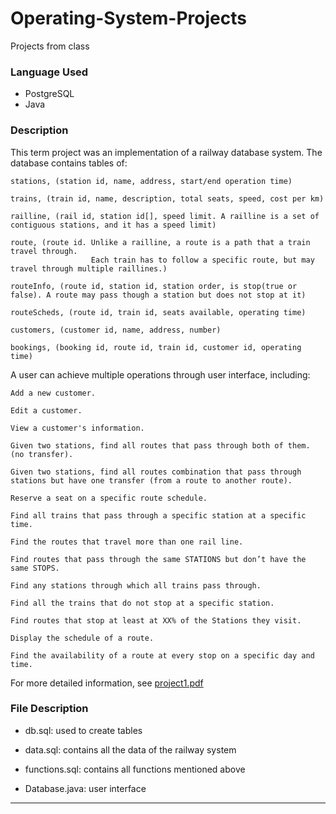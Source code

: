 # Operating-System-Projects
Projects from class
### Language Used ###
- PostgreSQL
- Java
### Description ###
This term project was an implementation of a railway database system. The database contains tables of:

```
stations, (station id, name, address, start/end operation time)

trains, (train id, name, description, total seats, speed, cost per km)

railline, (rail id, station id[], speed limit. A railline is a set of contiguous stations, and it has a speed limit)

route, (route id. Unlike a railline, a route is a path that a train travel through. 
                  Each train has to follow a specific route, but may travel through multiple raillines.)
                  
routeInfo, (route id, station id, station order, is stop(true or false). A route may pass though a station but does not stop at it)

routeScheds, (route id, train id, seats available, operating time)

customers, (customer id, name, address, number)

bookings, (booking id, route id, train id, customer id, operating time)
```

A user can achieve multiple operations through user interface, including:

```
Add a new customer.

Edit a customer.

View a customer's information.

Given two stations, find all routes that pass through both of them. (no transfer).

Given two stations, find all routes combination that pass through stations but have one transfer (from a route to another route).

Reserve a seat on a specific route schedule.

Find all trains that pass through a specific station at a specific time.

Find the routes that travel more than one rail line.

Find routes that pass through the same STATIONS but don’t have the same STOPS.

Find any stations through which all trains pass through.

Find all the trains that do not stop at a specific station.

Find routes that stop at least at XX% of the Stations they visit.

Display the schedule of a route.

Find the availability of a route at every stop on a specific day and time.
```

For more detailed information, see [project1.pdf](https://github.com/faw21/Database-Management-Project/blob/master/project.pdf)

### File Description ###
 - db.sql: used to create tables

 - data.sql: contains all the data of the railway system

 - functions.sql: contains all functions mentioned above

 - Database.java: user interface


---
